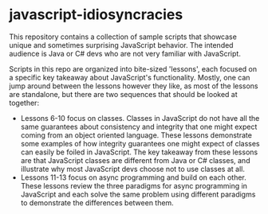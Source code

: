 # javascript-idiosyncracies
This repository contains a collection of sample scripts that showcase unique and sometimes surprising JavaScript behavior. The intended audience is Java or C# devs who are not very familiar with JavaScript.

Scripts in this repo are organized into bite-sized 'lessons', each focused on a specific key takeaway about JavaScript's functionality. Mostly, one can jump around between the lessons however they like, as most of the lessons are standalone, but there are two sequences that should be looked at together:

* Lessons 6-10 focus on classes. Classes in JavaScript do not have all the same guarantees about consistency and integrity that one might expect coming from an object oriented language. These lessons demonstrate some examples of how integrity guarantees one might expect of classes can easily be foiled in JavaScript. The key takeaway from these lessons are that JavaScript classes are different from Java or C# classes, and illustrate why most JavaScript devs choose not to use classes at all.
* Lessons 11-13 focus on async programming and build on each other. These lessons review the three paradigms for async programming in JavaScript and each solve the same problem using different paradigms to demonstrate the differences between them. 
